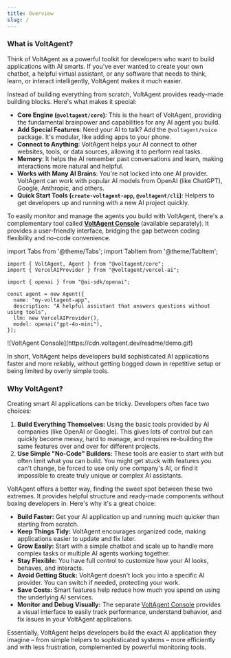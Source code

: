 ```yaml
---
title: Overview
slug: /
---
```


### What is VoltAgent?

Think of VoltAgent as a powerful toolkit for developers who want to build applications with AI smarts. If you've ever wanted to create your own chatbot, a helpful virtual assistant, or any software that needs to think, learn, or interact intelligently, VoltAgent makes it much easier.

Instead of building everything from scratch, VoltAgent provides ready-made building blocks. Here's what makes it special:

- **Core Engine (`@voltagent/core`)**: This is the heart of VoltAgent, providing the fundamental brainpower and capabilities for any AI agent you build.
- **Add Special Features**: Need your AI to talk? Add the `@voltagent/voice` package. It's modular, like adding apps to your phone.
- **Connect to Anything**: VoltAgent helps your AI connect to other websites, tools, or data sources, allowing it to perform real tasks.
- **Memory**: It helps the AI remember past conversations and learn, making interactions more natural and helpful.
- **Works with Many AI Brains**: You're not locked into one AI provider. VoltAgent can work with popular AI models from OpenAI (like ChatGPT), Google, Anthropic, and others.
- **Quick Start Tools (`create-voltagent-app`, `@voltagent/cli`)**: Helpers to get developers up and running with a new AI project quickly.

To easily monitor and manage the agents you build with VoltAgent, there's a complementary tool called **[VoltAgent Console](https://console.voltagent.dev/)** (available separately). It provides a user-friendly interface, bridging the gap between coding flexibility and no-code convenience.

import Tabs from '@theme/Tabs';
import TabItem from '@theme/TabItem';

<Tabs>
  <TabItem value="code" label="Core Framework">

```tsx
import { VoltAgent, Agent } from "@voltagent/core";
import { VercelAIProvider } from "@voltagent/vercel-ai";

import { openai } from "@ai-sdk/openai";

const agent = new Agent({
  name: "my-voltagent-app",
  description: "A helpful assistant that answers questions without using tools",
  llm: new VercelAIProvider(),
  model: openai("gpt-4o-mini"),
});
```

  </TabItem>
  <TabItem value="console" label="Developer Console">
![VoltAgent Console](https://cdn.voltagent.dev/readme/demo.gif)
  </TabItem>
</Tabs>

In short, VoltAgent helps developers build sophisticated AI applications faster and more reliably, without getting bogged down in repetitive setup or being limited by overly simple tools.

### Why VoltAgent?

Creating smart AI applications can be tricky. Developers often face two choices:

1.  **Build Everything Themselves:** Using the basic tools provided by AI companies (like OpenAI or Google). This gives lots of control but can quickly become messy, hard to manage, and requires re-building the same features over and over for different projects.
2.  **Use Simple "No-Code" Builders:** These tools are easier to start with but often limit what you can build. You might get stuck with features you can't change, be forced to use only one company's AI, or find it impossible to create truly unique or complex AI assistants.

VoltAgent offers a better way, finding the sweet spot between these two extremes. It provides helpful structure and ready-made components without boxing developers in. Here's why it's a great choice:

- **Build Faster:** Get your AI application up and running much quicker than starting from scratch.
- **Keep Things Tidy:** VoltAgent encourages organized code, making applications easier to update and fix later.
- **Grow Easily:** Start with a simple chatbot and scale up to handle more complex tasks or multiple AI agents working together.
- **Stay Flexible:** You have full control to customize how your AI looks, behaves, and interacts.
- **Avoid Getting Stuck:** VoltAgent doesn't lock you into a specific AI provider. You can switch if needed, protecting your work.
- **Save Costs:** Smart features help reduce how much you spend on using the underlying AI services.
- **Monitor and Debug Visually:** The separate [VoltAgent Console](https://console.voltagent.dev/) provides a visual interface to easily track performance, understand behavior, and fix issues in your VoltAgent applications.

Essentially, VoltAgent helps developers build the exact AI application they imagine – from simple helpers to sophisticated systems – more efficiently and with less frustration, complemented by powerful monitoring tools.
